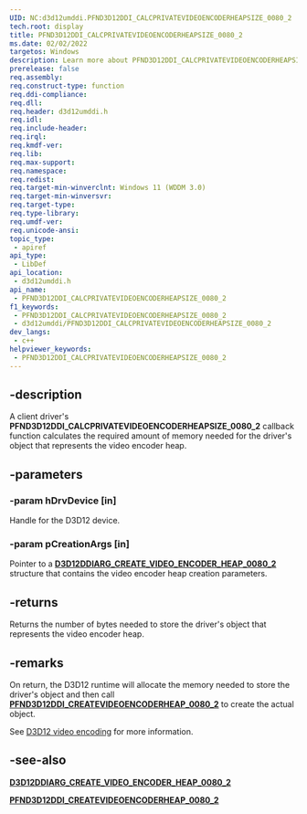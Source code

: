 ```yaml
---
UID: NC:d3d12umddi.PFND3D12DDI_CALCPRIVATEVIDEOENCODERHEAPSIZE_0080_2
tech.root: display
title: PFND3D12DDI_CALCPRIVATEVIDEOENCODERHEAPSIZE_0080_2
ms.date: 02/02/2022
targetos: Windows
description: Learn more about PFND3D12DDI_CALCPRIVATEVIDEOENCODERHEAPSIZE_0080_2
prerelease: false
req.assembly: 
req.construct-type: function
req.ddi-compliance: 
req.dll: 
req.header: d3d12umddi.h
req.idl: 
req.include-header: 
req.irql: 
req.kmdf-ver: 
req.lib: 
req.max-support: 
req.namespace: 
req.redist: 
req.target-min-winverclnt: Windows 11 (WDDM 3.0)
req.target-min-winversvr: 
req.target-type: 
req.type-library: 
req.umdf-ver: 
req.unicode-ansi: 
topic_type:
 - apiref
api_type:
 - LibDef
api_location:
 - d3d12umddi.h
api_name:
 - PFND3D12DDI_CALCPRIVATEVIDEOENCODERHEAPSIZE_0080_2
f1_keywords:
 - PFND3D12DDI_CALCPRIVATEVIDEOENCODERHEAPSIZE_0080_2
 - d3d12umddi/PFND3D12DDI_CALCPRIVATEVIDEOENCODERHEAPSIZE_0080_2
dev_langs:
 - c++
helpviewer_keywords:
 - PFND3D12DDI_CALCPRIVATEVIDEOENCODERHEAPSIZE_0080_2
---
```


## -description

A client driver's **PFND3D12DDI_CALCPRIVATEVIDEOENCODERHEAPSIZE_0080_2** callback function calculates the required amount of memory needed for the driver's object that represents the video encoder heap.

## -parameters

### -param hDrvDevice [in]

Handle for the D3D12 device.

### -param pCreationArgs [in]

Pointer to a [**D3D12DDIARG_CREATE_VIDEO_ENCODER_HEAP_0080_2**](ns-d3d12umddi-d3d12ddiarg_create_video_encoder_heap_0080_2.md) structure that contains the video encoder heap creation parameters.

## -returns

Returns the number of bytes needed to store the driver's object that represents the video encoder heap.

## -remarks

On return, the D3D12 runtime will allocate the memory needed to store the driver's object and then call [**PFND3D12DDI_CREATEVIDEOENCODERHEAP_0080_2**](nc-d3d12umddi-pfnd3d12ddi_createvideoencoderheap_0080_2.md) to create the actual object.

See [D3D12 video encoding](/windows-hardware/drivers/display/video-encoding-d3d12.md) for more information.

## -see-also

[**D3D12DDIARG_CREATE_VIDEO_ENCODER_HEAP_0080_2**](ns-d3d12umddi-d3d12ddiarg_create_video_encoder_heap_0080_2.md)

[**PFND3D12DDI_CREATEVIDEOENCODERHEAP_0080_2**](nc-d3d12umddi-pfnd3d12ddi_createvideoencoderheap_0080_2.md)
